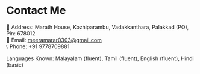 # Contact Me

📍 Address: Marath House, Kozhiparambu, Vadakkanthara, Palakkad (PO), Pin: 678012  
📧 Email: [meeramarar0303@gmail.com](mailto:meeramarar0303@gmail.com)  
📞 Phone: +91 9778709881  

Languages Known: Malayalam (fluent), Tamil (fluent), English (fluent), Hindi (basic)
